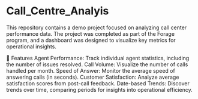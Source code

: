 # Call_Centre_Analyis
This repository contains a demo project focused on analyzing call center performance data. The project was completed as part of the Forage program, and a dashboard was designed to visualize key metrics for operational insights.

🚀 Features
Agent Performance: Track individual agent statistics, including the number of issues resolved.
Call Volume: Visualize the number of calls handled per month.
Speed of Answer: Monitor the average speed of answering calls (in seconds).
Customer Satisfaction: Analyze average satisfaction scores from post-call feedback.
Date-based Trends: Discover trends over time, comparing periods for insights into operational efficiency.
